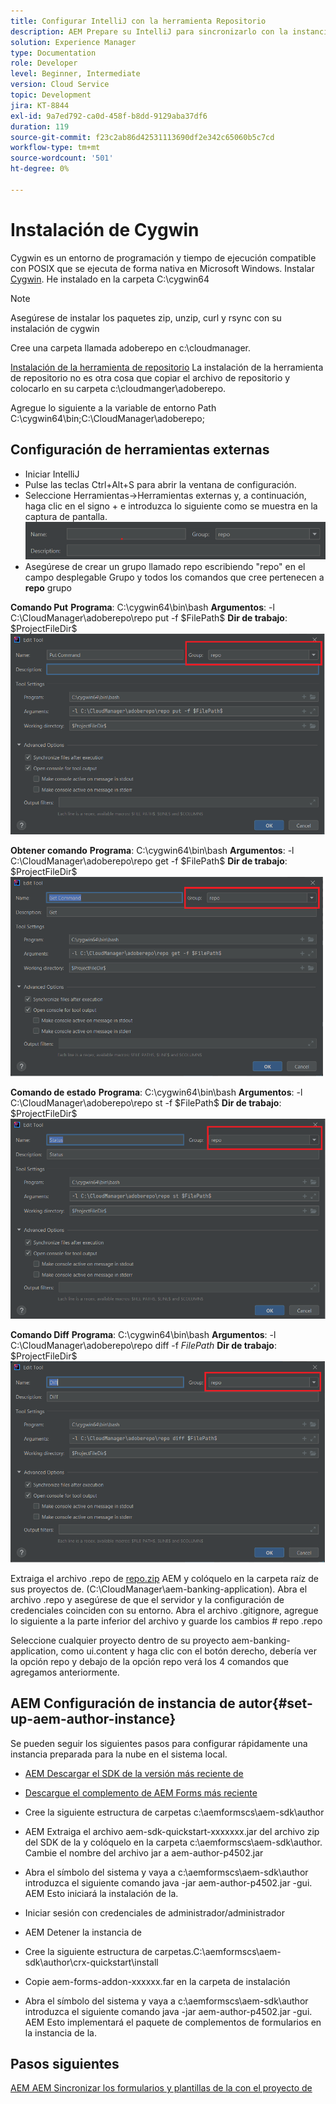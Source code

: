 ```yaml
---
title: Configurar IntelliJ con la herramienta Repositorio
description: AEM Prepare su IntelliJ para sincronizarlo con la instancia preparada para la nube de
solution: Experience Manager
type: Documentation
role: Developer
level: Beginner, Intermediate
version: Cloud Service
topic: Development
jira: KT-8844
exl-id: 9a7ed792-ca0d-458f-b8dd-9129aba37df6
duration: 119
source-git-commit: f23c2ab86d42531113690df2e342c65060b5c7cd
workflow-type: tm+mt
source-wordcount: '501'
ht-degree: 0%

---
```


# Instalación de Cygwin


Cygwin es un entorno de programación y tiempo de ejecución compatible con POSIX que se ejecuta de forma nativa en Microsoft Windows.
Instalar [Cygwin](https://www.cygwin.com/). He instalado en la carpeta C:\cygwin64
>[!NOTE]
> Asegúrese de instalar los paquetes zip, unzip, curl y rsync con su instalación de cygwin

Cree una carpeta llamada adoberepo en c:\cloudmanager.

[Instalación de la herramienta de repositorio](https://github.com/Adobe-Marketing-Cloud/tools/tree/master/repo) La instalación de la herramienta de repositorio no es otra cosa que copiar el archivo de repositorio y colocarlo en su carpeta c:\cloudmanger\adoberepo.

Agregue lo siguiente a la variable de entorno Path C:\cygwin64\bin;C:\CloudManager\adoberepo;

## Configuración de herramientas externas

* Iniciar IntelliJ
* Pulse las teclas Ctrl+Alt+S para abrir la ventana de configuración.
* Seleccione Herramientas->Herramientas externas y, a continuación, haga clic en el signo + e introduzca lo siguiente como se muestra en la captura de pantalla.
  ![representante](assets/repo.png)
* Asegúrese de crear un grupo llamado repo escribiendo &quot;repo&quot; en el campo desplegable Grupo y todos los comandos que cree pertenecen a **repo** grupo


**Comando Put**
**Programa**: C:\cygwin64\bin\bash
**Argumentos**: -l C:\CloudManager\adoberepo\repo put -f \$FilePath\$
**Dir de trabajo**: \$ProjectFileDir\$
![put-command](assets/put-command.png)

**Obtener comando**
**Programa**: C:\cygwin64\bin\bash
**Argumentos**: -l C:\CloudManager\adoberepo\repo get -f \$FilePath\$
**Dir de trabajo**: \$ProjectFileDir\$
![get-command](assets/get-command.png)

**Comando de estado**
**Programa**: C:\cygwin64\bin\bash
**Argumentos**: -l C:\CloudManager\adoberepo\repo st -f \$FilePath\$
**Dir de trabajo**: \$ProjectFileDir\$
![status-command](assets/status-command.png)

**Comando Diff**
**Programa**: C:\cygwin64\bin\bash
**Argumentos**: -l C:\CloudManager\adoberepo\repo diff -f $FilePath$
**Dir de trabajo**: \$ProjectFileDir\$
![diff-command](assets/diff-command.png)

Extraiga el archivo .repo de [repo.zip](assets/repo.zip) AEM y colóquelo en la carpeta raíz de sus proyectos de. (C:\CloudManager\aem-banking-application). Abra el archivo .repo y asegúrese de que el servidor y la configuración de credenciales coinciden con su entorno.
Abra el archivo .gitignore, agregue lo siguiente a la parte inferior del archivo y guarde los cambios \# repo .repo

Seleccione cualquier proyecto dentro de su proyecto aem-banking-application, como ui.content y haga clic con el botón derecho, debería ver la opción repo y debajo de la opción repo verá los 4 comandos que agregamos anteriormente.

## AEM Configuración de instancia de autor{#set-up-aem-author-instance}

Se pueden seguir los siguientes pasos para configurar rápidamente una instancia preparada para la nube en el sistema local.
* [AEM Descargar el SDK de la versión más reciente de](https://experience.adobe.com/#/downloads/content/software-distribution/es-es/aemcloud.html)

* [Descargue el complemento de AEM Forms más reciente](https://experience.adobe.com/#/downloads/content/software-distribution/es-es/aemcloud.html)

* Cree la siguiente estructura de carpetas c:\aemformscs\aem-sdk\author

* AEM Extraiga el archivo aem-sdk-quickstart-xxxxxxx.jar del archivo zip del SDK de la y colóquelo en la carpeta c:\aemformscs\aem-sdk\author. Cambie el nombre del archivo jar a aem-author-p4502.jar

* Abra el símbolo del sistema y vaya a c:\aemformscs\aem-sdk\author introduzca el siguiente comando java -jar aem-author-p4502.jar -gui. AEM Esto iniciará la instalación de la.
* Iniciar sesión con credenciales de administrador/administrador
* AEM Detener la instancia de
* Cree la siguiente estructura de carpetas.C:\aemformscs\aem-sdk\author\crx-quickstart\install
* Copie aem-forms-addon-xxxxxx.far en la carpeta de instalación
* Abra el símbolo del sistema y vaya a c:\aemformscs\aem-sdk\author introduzca el siguiente comando java -jar aem-author-p4502.jar -gui. AEM Esto implementará el paquete de complementos de formularios en la instancia de la.

## Pasos siguientes

[AEM AEM Sincronizar los formularios y plantillas de la con el proyecto de](./deploy-your-first-form.md)
